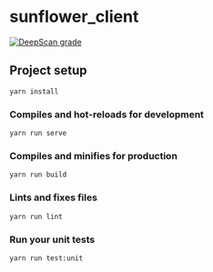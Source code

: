 # sunflower_client

[![DeepScan grade](https://deepscan.io/api/teams/2460/projects/3539/branches/31445/badge/grade.svg)](https://deepscan.io/dashboard#view=project&tid=2460&pid=3539&bid=31445)

## Project setup
```
yarn install
```

### Compiles and hot-reloads for development
```
yarn run serve
```

### Compiles and minifies for production
```
yarn run build
```

### Lints and fixes files
```
yarn run lint
```

### Run your unit tests
```
yarn run test:unit
```
